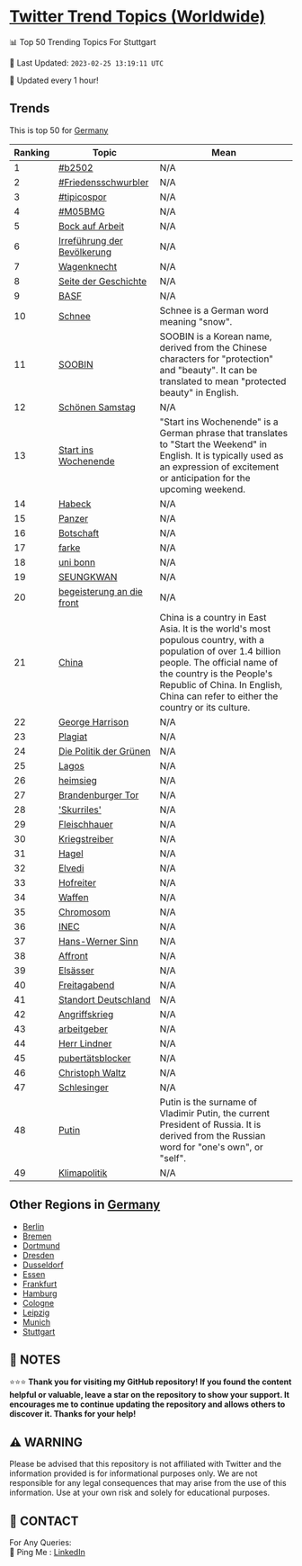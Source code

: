 [Twitter Trend Topics (Worldwide)](https://github.com/ErcinDedeoglu/Twitter-Trend-Topics)
==========


📊 Top 50 Trending Topics For Stuttgart

📆 Last Updated: `2023-02-25 13:19:11 UTC`

🔧 Updated every 1 hour!


## Trends

This is top 50 for [Germany](</Germany>)

| Ranking | Topic | Mean |
| ------- | ------------ | ------------ |
| 1 | [#b2502](http://twitter.com/search?q=%23b2502) | N/A |
| 2 | [#Friedensschwurbler](http://twitter.com/search?q=%23Friedensschwurbler) | N/A |
| 3 | [#tipicospor](http://twitter.com/search?q=%23tipicospor) | N/A |
| 4 | [#M05BMG](http://twitter.com/search?q=%23M05BMG) | N/A |
| 5 | [Bock auf Arbeit](http://twitter.com/search?q=Bock+auf+Arbeit) | N/A |
| 6 | [Irreführung der Bevölkerung](http://twitter.com/search?q=Irref%c3%bchrung+der+Bev%c3%b6lkerung) | N/A |
| 7 | [Wagenknecht](http://twitter.com/search?q=Wagenknecht) | N/A |
| 8 | [Seite der Geschichte](http://twitter.com/search?q=Seite+der+Geschichte) | N/A |
| 9 | [BASF](http://twitter.com/search?q=BASF) | N/A |
| 10 | [Schnee](http://twitter.com/search?q=Schnee) | Schnee is a German word meaning "snow". |
| 11 | [SOOBIN](http://twitter.com/search?q=SOOBIN) | SOOBIN is a Korean name, derived from the Chinese characters for "protection" and "beauty". It can be translated to mean "protected beauty" in English. |
| 12 | [Schönen Samstag](http://twitter.com/search?q=Sch%c3%b6nen+Samstag) | N/A |
| 13 | [Start ins Wochenende](http://twitter.com/search?q=Start+ins+Wochenende) | "Start ins Wochenende" is a German phrase that translates to "Start the Weekend" in English. It is typically used as an expression of excitement or anticipation for the upcoming weekend. |
| 14 | [Habeck](http://twitter.com/search?q=Habeck) | N/A |
| 15 | [Panzer](http://twitter.com/search?q=Panzer) | N/A |
| 16 | [Botschaft](http://twitter.com/search?q=Botschaft) | N/A |
| 17 | [farke](http://twitter.com/search?q=farke) | N/A |
| 18 | [uni bonn](http://twitter.com/search?q=uni+bonn) | N/A |
| 19 | [SEUNGKWAN](http://twitter.com/search?q=SEUNGKWAN) | N/A |
| 20 | [begeisterung an die front](http://twitter.com/search?q=begeisterung+an+die+front) | N/A |
| 21 | [China](http://twitter.com/search?q=China) | China is a country in East Asia. It is the world's most populous country, with a population of over 1.4 billion people. The official name of the country is the People's Republic of China. In English, China can refer to either the country or its culture. |
| 22 | [George Harrison](http://twitter.com/search?q=George+Harrison) | N/A |
| 23 | [Plagiat](http://twitter.com/search?q=Plagiat) | N/A |
| 24 | [Die Politik der Grünen](http://twitter.com/search?q=Die+Politik+der+Gr%c3%bcnen) | N/A |
| 25 | [Lagos](http://twitter.com/search?q=Lagos) | N/A |
| 26 | [heimsieg](http://twitter.com/search?q=heimsieg) | N/A |
| 27 | [Brandenburger Tor](http://twitter.com/search?q=Brandenburger+Tor) | N/A |
| 28 | ['Skurriles'](http://twitter.com/search?q=%27Skurriles%27) | N/A |
| 29 | [Fleischhauer](http://twitter.com/search?q=Fleischhauer) | N/A |
| 30 | [Kriegstreiber](http://twitter.com/search?q=Kriegstreiber) | N/A |
| 31 | [Hagel](http://twitter.com/search?q=Hagel) | N/A |
| 32 | [Elvedi](http://twitter.com/search?q=Elvedi) | N/A |
| 33 | [Hofreiter](http://twitter.com/search?q=Hofreiter) | N/A |
| 34 | [Waffen](http://twitter.com/search?q=Waffen) | N/A |
| 35 | [Chromosom](http://twitter.com/search?q=Chromosom) | N/A |
| 36 | [INEC](http://twitter.com/search?q=INEC) | N/A |
| 37 | [Hans-Werner Sinn](http://twitter.com/search?q=Hans-Werner+Sinn) | N/A |
| 38 | [Affront](http://twitter.com/search?q=Affront) | N/A |
| 39 | [Elsässer](http://twitter.com/search?q=Els%c3%a4sser) | N/A |
| 40 | [Freitagabend](http://twitter.com/search?q=Freitagabend) | N/A |
| 41 | [Standort Deutschland](http://twitter.com/search?q=Standort+Deutschland) | N/A |
| 42 | [Angriffskrieg](http://twitter.com/search?q=Angriffskrieg) | N/A |
| 43 | [arbeitgeber](http://twitter.com/search?q=arbeitgeber) | N/A |
| 44 | [Herr Lindner](http://twitter.com/search?q=Herr+Lindner) | N/A |
| 45 | [pubertätsblocker](http://twitter.com/search?q=pubert%c3%a4tsblocker) | N/A |
| 46 | [Christoph Waltz](http://twitter.com/search?q=Christoph+Waltz) | N/A |
| 47 | [Schlesinger](http://twitter.com/search?q=Schlesinger) | N/A |
| 48 | [Putin](http://twitter.com/search?q=Putin) | Putin is the surname of Vladimir Putin, the current President of Russia. It is derived from the Russian word for "one's own", or "self". |
| 49 | [Klimapolitik](http://twitter.com/search?q=Klimapolitik) | N/A |



## Other Regions in [Germany](</Germany>)

* [Berlin](</Germany/Berlin.md>)
* [Bremen](</Germany/Bremen.md>)
* [Dortmund](</Germany/Dortmund.md>)
* [Dresden](</Germany/Dresden.md>)
* [Dusseldorf](</Germany/Dusseldorf.md>)
* [Essen](</Germany/Essen.md>)
* [Frankfurt](</Germany/Frankfurt.md>)
* [Hamburg](</Germany/Hamburg.md>)
* [Cologne](</Germany/Cologne.md>)
* [Leipzig](</Germany/Leipzig.md>)
* [Munich](</Germany/Munich.md>)
* [Stuttgart](</Germany/Stuttgart.md>)



## 📝 NOTES

⭐⭐⭐ **Thank you for visiting my GitHub repository! If you found the content helpful or valuable, leave a star on the repository to show your support. It encourages me to continue updating the repository and allows others to discover it. Thanks for your help!**


## ⚠️ WARNING

Please be advised that this repository is not affiliated with Twitter and the information provided is for informational purposes only. We are not responsible for any legal consequences that may arise from the use of this information. Use at your own risk and solely for educational purposes.


## 📨 CONTACT

 For Any Queries:  
            🏓 Ping Me : [LinkedIn](https://www.linkedin.com/in/ercindedeoglu/)
